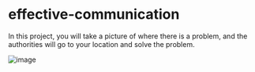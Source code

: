 # effective-communication
In this project, you will take a picture of where there is a problem, and the authorities will go to your location and solve the problem.



![image](https://user-images.githubusercontent.com/103951263/204491851-8a9d457a-09ee-441f-9db4-236686d33247.png)




